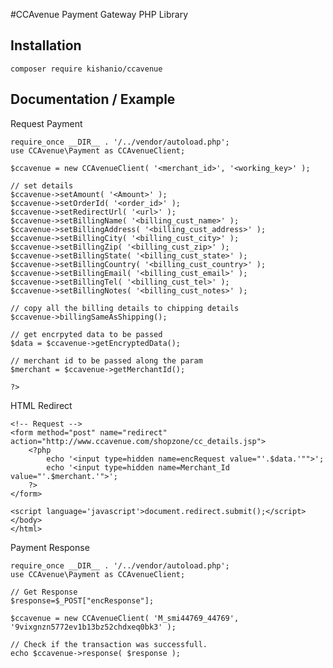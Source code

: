 
#CCAvenue Payment Gateway PHP Library

## Installation

```
composer require kishanio/ccavenue
```

## Documentation / Example

Request Payment

	require_once __DIR__ . '/../vendor/autoload.php'; 
	use CCAvenue\Payment as CCAvenueClient;

	$ccavenue = new CCAvenueClient( '<merchant_id>', '<working_key>' );

	// set details 
	$ccavenue->setAmount( '<Amount>' );
	$ccavenue->setOrderId( '<order_id>' );
	$ccavenue->setRedirectUrl( '<url>' );
	$ccavenue->setBillingName( '<billing_cust_name>' );
	$ccavenue->setBillingAddress( '<billing_cust_address>' );
	$ccavenue->setBillingCity( '<billing_cust_city>' );
	$ccavenue->setBillingZip( '<billing_cust_zip>' );
	$ccavenue->setBillingState( '<billing_cust_state>' );
	$ccavenue->setBillingCountry( '<billing_cust_country>' );
	$ccavenue->setBillingEmail( '<billing_cust_email>' );
	$ccavenue->setBillingTel( '<billing_cust_tel>' );
	$ccavenue->setBillingNotes( '<billing_cust_notes>' );

	// copy all the billing details to chipping details
	$ccavenue->billingSameAsShipping();

	// get encrpyted data to be passed
	$data = $ccavenue->getEncryptedData();

	// merchant id to be passed along the param
	$merchant = $ccavenue->getMerchantId();

	?>

HTML Redirect

	<!-- Request -->
	<form method="post" name="redirect" action="http://www.ccavenue.com/shopzone/cc_details.jsp"> 
		<?php
			echo '<input type=hidden name=encRequest value="'.$data.'"">';
			echo '<input type=hidden name=Merchant_Id value="'.$merchant.'">';
		?>
	</form>

	<script language='javascript'>document.redirect.submit();</script>
	</body>
	</html>


Payment Response

	require_once __DIR__ . '/../vendor/autoload.php'; 
	use CCAvenue\Payment as CCAvenueClient;

	// Get Response
	$response=$_POST["encResponse"];	

	$ccavenue = new CCAvenueClient( 'M_smi44769_44769', '9vixgnzn5772ev1b13bz52chdxeq0bk3' );

	// Check if the transaction was successfull.
	echo $ccavenue->response( $response );


